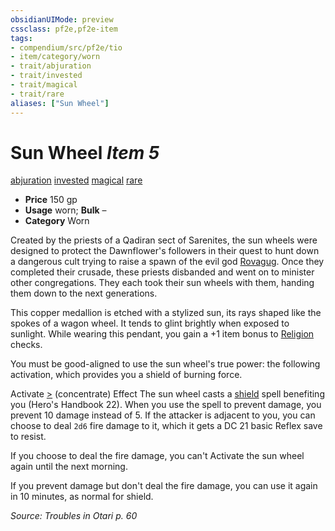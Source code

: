 ```yaml
---
obsidianUIMode: preview
cssclass: pf2e,pf2e-item
tags:
- compendium/src/pf2e/tio
- item/category/worn
- trait/abjuration
- trait/invested
- trait/magical
- trait/rare
aliases: ["Sun Wheel"]
---
```

# Sun Wheel *Item 5*  
[abjuration](/rules/traits/abjuration.md)  [invested](/rules/traits/invested.md)  [magical](/rules/traits/magical.md)  [rare](/rules/traits/rare.md)  

- **Price** 150 gp
- **Usage** worn; **Bulk** –
- **Category** Worn

Created by the priests of a Qadiran sect of Sarenites, the sun wheels were designed to protect the Dawnflower's followers in their quest to hunt down a dangerous cult trying to raise a spawn of the evil god [Rovagug](/compendium/setting/deities/rovagug.md). Once they completed their crusade, these priests disbanded and went on to minister other congregations. They each took their sun wheels with them, handing them down to the next generations.

This copper medallion is etched with a stylized sun, its rays shaped like the spokes of a wagon wheel. It tends to glint brightly when exposed to sunlight. While wearing this pendant, you gain a +1 item bonus to [Religion](/compendium/skills.md#Religion) checks.

You must be good-aligned to use the sun wheel's true power: the following activation, which provides you a shield of burning force.

Activate [>](/rules/core-rulebook/chapter-9-playing-the-game.md#Actions "Single Action") (concentrate) Effect The sun wheel casts a [shield](/compendium/spells/shield.md) spell benefiting you (Hero's Handbook 22). When you use the spell to prevent damage, you prevent 10 damage instead of 5. If the attacker is adjacent to you, you can choose to deal `2d6` fire damage to it, which it gets a DC 21 basic Reflex save to resist.

If you choose to deal the fire damage, you can't Activate the sun wheel again until the next morning.

If you prevent damage but don't deal the fire damage, you can use it again in 10 minutes, as normal for shield.

*Source: Troubles in Otari p. 60*